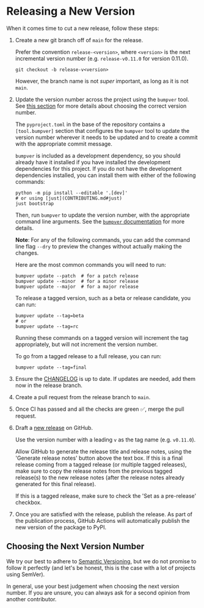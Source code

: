 # Releasing a New Version

When it comes time to cut a new release, follow these steps:

1. Create a new git branch off of `main` for the release.

   Prefer the convention `release-<version>`, where `<version>` is the next incremental version number (e.g. `release-v0.11.0` for version 0.11.0).

   ```shell
   git checkout -b release-v<version>
   ```

   However, the branch name is not *super* important, as long as it is not `main`.

2. Update the version number across the project using the `bumpver` tool. See [this section](#choosing-the-next-version-number) for more details about choosing the correct version number.

   The `pyproject.toml` in the base of the repository contains a `[tool.bumpver]` section that configures the `bumpver` tool to update the version number wherever it needs to be updated and to create a commit with the appropriate commit message.

   `bumpver` is included as a development dependency, so you should already have it installed if you have installed the development dependencies for this project. If you do not have the development dependencies installed, you can install them with either of the following commands:

   ```shell
   python -m pip install --editable '.[dev]'
   # or using [just](CONTRIBUTING.md#just)
   just bootstrap
   ```

   Then, run `bumpver` to update the version number, with the appropriate command line arguments. See the [`bumpver` documentation](https://github.com/mbarkhau/bumpver) for more details.

   **Note**: For any of the following commands, you can add the command line flag `--dry` to preview the changes without actually making the changes.

   Here are the most common commands you will need to run:

   ```shell
   bumpver update --patch  # for a patch release
   bumpver update --minor  # for a minor release
   bumpver update --major  # for a major release
   ```

   To release a tagged version, such as a beta or release candidate, you can run:

   ```shell
   bumpver update --tag=beta
   # or
   bumpver update --tag=rc
   ```

   Running these commands on a tagged version will increment the tag appropriately, but will not increment the version number.

   To go from a tagged release to a full release, you can run:

   ```shell
   bumpver update --tag=final
   ```

3. Ensure the [CHANGELOG](https://github.com/westerveltco/django-simple-nav/blob/main/CHANGELOG.md) is up to date. If updates are needed, add them now in the release branch.

4. Create a pull request from the release branch to `main`.

5. Once CI has passed and all the checks are green ✅, merge the pull request.

6. Draft a [new release](https://github.com/westerveltco/django-simple-nav/releases/new) on GitHub.

   Use the version number with a leading `v` as the tag name (e.g. `v0.11.0`).

   Allow GitHub to generate the release title and release notes, using the 'Generate release notes' button above the text box. If this is a final release coming from a tagged release (or multiple tagged releases), make sure to copy the release notes from the previous tagged release(s) to the new release notes (after the release notes already generated for this final release).

   If this is a tagged release, make sure to check the 'Set as a pre-release' checkbox.

7. Once you are satisfied with the release, publish the release. As part of the publication process, GitHub Actions will automatically publish the new version of the package to PyPI.

## Choosing the Next Version Number

We try our best to adhere to [Semantic Versioning](https://semver.org/), but we do not promise to follow it perfectly (and let's be honest, this is the case with a lot of projects using SemVer).

In general, use your best judgement when choosing the next version number. If you are unsure, you can always ask for a second opinion from another contributor.
